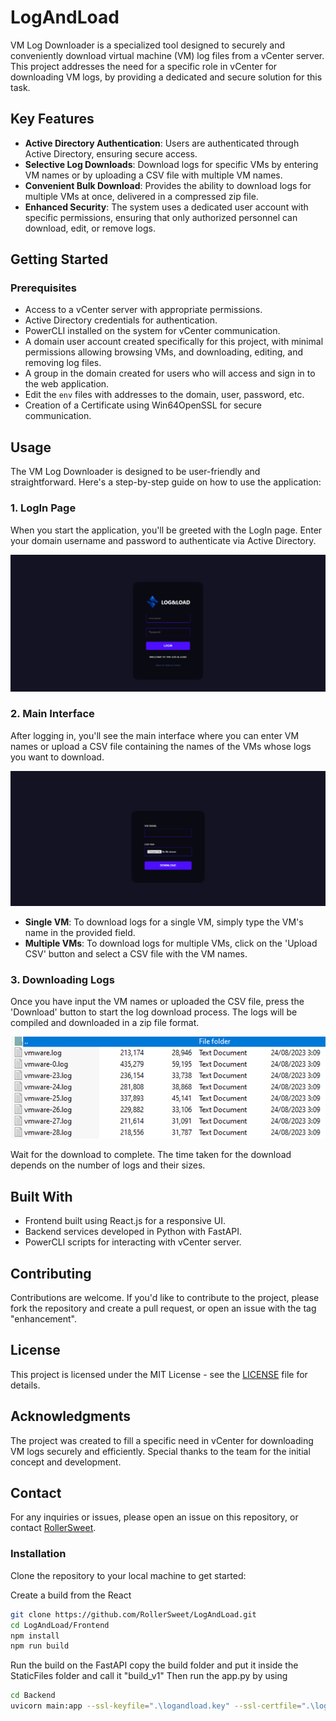 # LogAndLoad

VM Log Downloader is a specialized tool designed to securely and conveniently download virtual machine (VM) log files from a vCenter server. This project addresses the need for a specific role in vCenter for downloading VM logs, by providing a dedicated and secure solution for this task.

## Key Features

- **Active Directory Authentication**: Users are authenticated through Active Directory, ensuring secure access.
- **Selective Log Downloads**: Download logs for specific VMs by entering VM names or by uploading a CSV file with multiple VM names.
- **Convenient Bulk Download**: Provides the ability to download logs for multiple VMs at once, delivered in a compressed zip file.
- **Enhanced Security**: The system uses a dedicated user account with specific permissions, ensuring that only authorized personnel can download, edit, or remove logs.

## Getting Started

### Prerequisites

- Access to a vCenter server with appropriate permissions.
- Active Directory credentials for authentication.
- PowerCLI installed on the system for vCenter communication.
- A domain user account created specifically for this project, with minimal permissions allowing browsing VMs, and downloading, editing, and removing log files.
- A group in the domain created for users who will access and sign in to the web application.
- Edit the `env` files with addresses to the domain, user, password, etc.
- Creation of a Certificate using Win64OpenSSL for secure communication.

## Usage

The VM Log Downloader is designed to be user-friendly and straightforward. Here's a step-by-step guide on how to use the application:

### 1. LogIn Page

When you start the application, you'll be greeted with the LogIn page. Enter your domain username and password to authenticate via Active Directory.

![LogIn Page](/Screenshots/LogAndLoadLogin.png)

### 2. Main Interface

After logging in, you'll see the main interface where you can enter VM names or upload a CSV file containing the names of the VMs whose logs you want to download.

![Main Interface](/Screenshots/LogAndLoadMain.png)

- **Single VM**: To download logs for a single VM, simply type the VM's name in the provided field.
- **Multiple VMs**: To download logs for multiple VMs, click on the 'Upload CSV' button and select a CSV file with the VM names.

### 3. Downloading Logs

Once you have input the VM names or uploaded the CSV file, press the 'Download' button to start the log download process. The logs will be compiled and downloaded in a zip file format.

![Downloading Logs](/Screenshots/LogAndLoadRar.png)

Wait for the download to complete. The time taken for the download depends on the number of logs and their sizes.

## Built With

- Frontend built using React.js for a responsive UI.
- Backend services developed in Python with FastAPI.
- PowerCLI scripts for interacting with vCenter server.

## Contributing

Contributions are welcome. If you'd like to contribute to the project, please fork the repository and create a pull request, or open an issue with the tag "enhancement".

## License

This project is licensed under the MIT License - see the [LICENSE](LICENSE) file for details.

## Acknowledgments

The project was created to fill a specific need in vCenter for downloading VM logs securely and efficiently. Special thanks to the team for the initial concept and development.

## Contact

For any inquiries or issues, please open an issue on this repository, or contact [RollerSweet](https://github.com/RollerSweet).


### Installation

Clone the repository to your local machine to get started:

Create a build from the React
```bash
git clone https://github.com/RollerSweet/LogAndLoad.git
cd LogAndLoad/Frontend
npm install
npm run build
```

Run the build on the FastAPI
copy the build folder and put it inside the StaticFiles folder and call it "build_v1"
Then run the app.py by using
```bash
cd Backend
uvicorn main:app --ssl-keyfile=".\logandload.key" --ssl-certfile=".\logandload.crt" --host 0.0.0.0 --port 443 --reload
```

